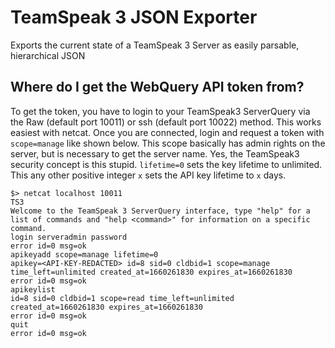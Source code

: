 # TeamSpeak 3 JSON Exporter
Exports the current state of a TeamSpeak 3 Server as easily parsable, hierarchical JSON

## Where do I get the WebQuery API token from?
To get the token, you have to login to your TeamSpeak3 ServerQuery via the Raw (default port 10011) or ssh (default port 10022) method. This works easiest with netcat. Once you are connected, login and request a token with `scope=manage` like shown below. This scope basically has admin rights on the server, but is necessary to get the server name. Yes, the TeamSpeak3 security concept is this stupid. `lifetime=0` sets the key lifetime to unlimited. This any other positive integer `x` sets the API key lifetime to `x` days.

```
$> netcat localhost 10011
TS3
Welcome to the TeamSpeak 3 ServerQuery interface, type "help" for a list of commands and "help <command>" for information on a specific command.
login serveradmin password
error id=0 msg=ok
apikeyadd scope=manage lifetime=0
apikey=<API-KEY-REDACTED> id=8 sid=0 cldbid=1 scope=manage time_left=unlimited created_at=1660261830 expires_at=1660261830
error id=0 msg=ok
apikeylist
id=8 sid=0 cldbid=1 scope=read time_left=unlimited created_at=1660261830 expires_at=1660261830
error id=0 msg=ok
quit
error id=0 msg=ok
```

